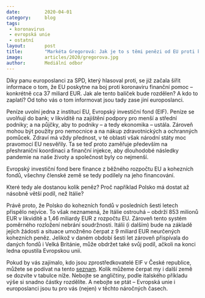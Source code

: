```yaml
---
date:         2020-04-01
category:     blog
tags:
 - koronavirus
 - evropská unie
 - ostatní
layout:       post
title:        "Markéta Gregorová: Jak je to s těmi penězi od EU proti koronaviru?"
image:        articles/2020/gregorova.jpg
author:       Mediální odbor
--- 
```



Díky panu europoslanci za SPD, který hlasoval proti, se již začala šířit informace o tom, že EU poskytne na boj proti koronaviru finanční pomoc – konkrétně cca 37 miliard EUR. Jak ale tento balíček bude rozdělen? A kdo to zaplatí? Od toho vás o tom informovat jsou tady zase jiní europoslanci.
 
Peníze uvolní jedna z institucí EU, Evropský investiční fond (EIF). Peníze se uvolňují do bank; v likviditě na zajištění podpory pro menší a střední podniky; a na půjčky, aby to podniky – a tedy ekonomika – ustála. Zároveň mohou být použity pro nemocnice a na nákup zdravotnických a ochranných pomůcek. Zdraví má vždy přednost, v té oblasti však národní státy moc pravomocí EU nesvěřily. Ta se teď proto zaměřuje především na přeshraniční koordinaci a finanční injekce, aby dlouhodobé následky pandemie na naše životy a společnost byly co nejmenší.
 
Evropský investiční fond bere finance z běžného rozpočtu EU a kohezních fondů, všechny členské země se tedy podílely na jeho financování.
 
Které tedy ale dostanou kolik peněz? Proč například Polsko má dostat až násobně větší podíl, než Itálie?
 
Právě proto, že Polsko do kohezních fondů v posledních šesti letech přispělo nejvíce. To však neznamená, že Itálie ostrouhá – obdrží 853 milionů EUR v likviditě a 1,46 miliardy EUR z rozpočtu EU. Zároveň tento systém poměrného rozložení nebrání soudržnosti. Itálii (i dalším) bude na základě jejich žádosti a situace umožněno čerpat z 9 miliard EUR neurčených kohezních peněz. Jelikož v daném období šesti let zároveň přispívala do daných fondů i Velká Británie, může obdržet také svůj podíl, ačkoli na konci ledna opustila Evropskou unii.
 
Pokud by vás zajímalo, kdo jsou zprostředkovatelé EIF v České republice, můžete se podívat na tento [seznam](https://www.eif.org/what_we_do/where/cz/index.htm). Kolik můžeme čerpat my i další země se dozvíte v tabulce níže. Nebojte se angličtiny, podle italského příkladu výše si snadno částky rozdělíte. A nebojte se ptát – Evropská unie i europoslanci jsou tu pro vás (nejen) v těchto náročných časech.

